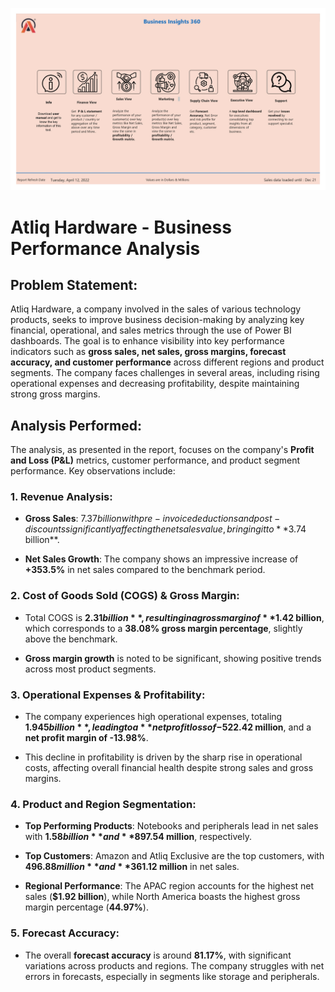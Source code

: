 ![Atliq Hardware](https://github.com/manas74/Business-Insight-360/blob/main/Atliq_Hardware_project_img.jpg)
# Atliq Hardware - Business Performance Analysis

## Problem Statement:

Atliq Hardware, a company involved in the sales of various technology products, seeks to improve business decision-making by analyzing key financial, operational, and sales metrics through the use of Power BI dashboards. The goal is to enhance visibility into key performance indicators such as **gross sales, net sales, gross margins, forecast accuracy, and customer performance** across different regions and product segments. The company faces challenges in several areas, including rising operational expenses and decreasing profitability, despite maintaining strong gross margins.

## Analysis Performed:

The analysis, as presented in the report, focuses on the company's **Profit and Loss (P&L)** metrics, customer performance, and product segment performance. Key observations include:

### 1. **Revenue Analysis**:

- **Gross Sales**: $7.37 billion with pre-invoice deductions and post-discounts significantly affecting the net sales value, bringing it to **$3.74 billion**.

- **Net Sales Growth**: The company shows an impressive increase of **+353.5%** in net sales compared to the benchmark period.

### 2. **Cost of Goods Sold (COGS) & Gross Margin**:

- Total COGS is **$2.31 billion**, resulting in a gross margin of **$1.42 billion**, which corresponds to a **38.08% gross margin percentage**, slightly above the benchmark.

- **Gross margin growth** is noted to be significant, showing positive trends across most product segments.

### 3. **Operational Expenses & Profitability**:

- The company experiences high operational expenses, totaling **$1.945 billion**, leading to a **net profit loss of -$522.42 million**, and a **net profit margin of -13.98%**.

- This decline in profitability is driven by the sharp rise in operational costs, affecting overall financial health despite strong sales and gross margins.

### 4. **Product and Region Segmentation**:

- **Top Performing Products**: Notebooks and peripherals lead in net sales with **$1.58 billion** and **$897.54 million**, respectively.

- **Top Customers**: Amazon and Atliq Exclusive are the top customers, with **$496.88 million** and **$361.12 million** in net sales.

- **Regional Performance**: The APAC region accounts for the highest net sales (**$1.92 billion**), while North America boasts the highest gross margin percentage (**44.97%**).

### 5. **Forecast Accuracy**:

- The overall **forecast accuracy** is around **81.17%**, with significant variations across products and regions. The company struggles with net errors in forecasts, especially in segments like storage and peripherals.
